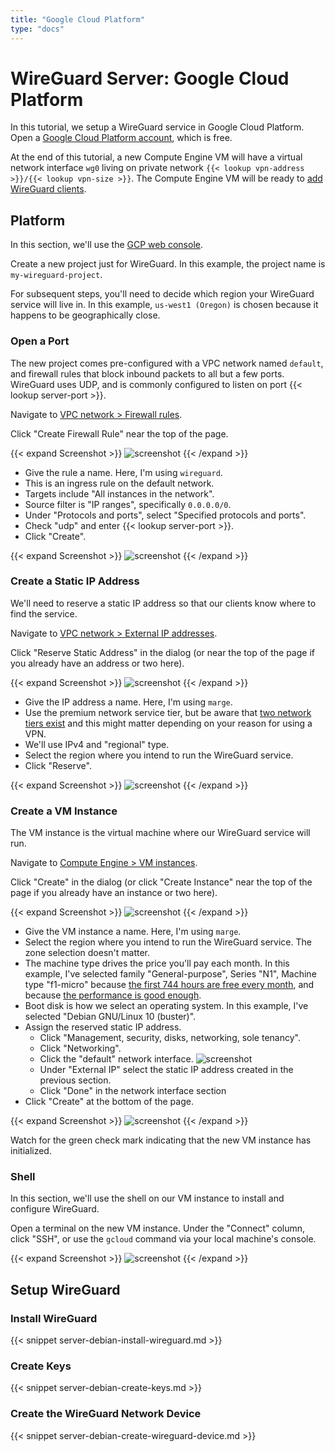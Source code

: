 ```yaml
---
title: "Google Cloud Platform"
type: "docs"
---
```


# WireGuard Server: Google Cloud Platform

In this tutorial, we setup a WireGuard service in Google Cloud Platform.
Open a [Google Cloud Platform account](https://cloud.google.com/), which is free.

At the end of this tutorial, a new Compute Engine VM will have a virtual network interface `wg0`
living on private network `{{< lookup vpn-address >}}/{{< lookup vpn-size >}}`.
The Compute Engine VM will be ready to [add WireGuard clients](/client).

## Platform

In this section, we'll use the [GCP web console](https://console.cloud.google.com/).

Create a new project just for WireGuard.
In this example, the project name is `my-wireguard-project`.

For subsequent steps, you'll need to decide which region your WireGuard service will live in.
In this example, `us-west1 (Oregon)` is chosen because it happens to be geographically close.

### Open a Port

The new project comes pre-configured with a VPC network named `default`,
and firewall rules that block inbound packets to all but a few ports.
WireGuard uses UDP, and is commonly configured to listen on port {{< lookup server-port >}}.

Navigate to [VPC network > Firewall rules](https://console.cloud.google.com/networking/firewalls).

Click "Create Firewall Rule" near the top of the page.

{{< expand Screenshot >}}
![screenshot](vpc-network_firewall-rules_head.png)
{{< /expand >}}

- Give the rule a name. Here, I'm using `wireguard`.
- This is an ingress rule on the default network.
- Targets include "All instances in the network".
- Source filter is "IP ranges", specifically `0.0.0.0/0`.
- Under "Protocols and ports", select "Specified protocols and ports".
- Check "udp" and enter {{< lookup server-port >}}.
- Click "Create".

{{< expand Screenshot >}}
![screenshot](vpc-network_create-a-firewall-rule_form.png)
{{< /expand >}}

### Create a Static IP Address

We'll need to reserve a static IP address so that our clients know where to find the service.

Navigate to [VPC network > External IP addresses](https://console.cloud.google.com/networking/addresses).

Click "Reserve Static Address" in the dialog
(or near the top of the page if you already have an address or two here).

{{< expand Screenshot >}}
![screenshot](vpc-network_external-ip-addresses_dialog.png)
{{< /expand >}}

- Give the IP address a name. Here, I'm using `marge`.
- Use the premium network service tier, but be aware that [two network tiers exist](https://cloud.google.com/network-tiers/) and this might matter depending on your reason for using a VPN.
- We'll use IPv4 and "regional" type.
- Select the region where you intend to run the WireGuard service.
- Click "Reserve".

{{< expand Screenshot >}}
![screenshot](vpc-network_reserve-a-static-address_form.png)
{{< /expand >}}

### Create a VM Instance

The VM instance is the virtual machine where our WireGuard service will run.

Navigate to [Compute Engine > VM instances](https://console.cloud.google.com/compute/instances).

Click "Create" in the dialog
(or click "Create Instance" near the top of the page if you already have an instance or two here).

{{< expand Screenshot >}}
![screenshot](compute-engine_vm-instances_dialog.png)
{{< /expand >}}

- Give the VM instance a name. Here, I'm using `marge`.
- Select the region where you intend to run the WireGuard service. The zone selection doesn't matter.
- The machine type drives the price you'll pay each month. In this example, I've selected family "General-purpose", Series "N1", Machine type "f1-micro" because [the first 744 hours are free every month](https://cloud.google.com/free/docs/gcp-free-tier#always-free), and because [the performance is good enough](TODO).
- Boot disk is how we select an operating system. In this example, I've selected "Debian GNU/Linux 10 (buster)".
- Assign the reserved static IP address.
  - Click "Management, security, disks, networking, sole tenancy".
  - Click "Networking".
  - Click the "default" network interface.
    ![screenshot](compute-engine_create-an-instance_default-network-interface_button.png)
  - Under "External IP" select the static IP address created in the previous section.
  - Click "Done" in the network interface section
- Click "Create" at the bottom of the page.

{{< expand Screenshot >}}
![screenshot](compute-engine_create-an-instance_form.png)
{{< /expand >}}

Watch for the green check mark indicating that the new VM instance has initialized.

### Shell

In this section, we'll use the shell on our VM instance to install and configure WireGuard.

Open a terminal on the new VM instance.
Under the "Connect" column, click "SSH", or use the `gcloud` command via your local machine's console.

{{< expand Screenshot >}}
![screenshot](compute-engine_vm-instances_ssh_dialog.png)
{{< /expand >}}

## Setup WireGuard

### Install WireGuard

{{< snippet server-debian-install-wireguard.md >}}

### Create Keys

{{< snippet server-debian-create-keys.md >}}

### Create the WireGuard Network Device

{{< snippet server-debian-create-wireguard-device.md >}}
